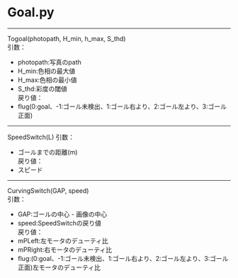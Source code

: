 # Goal.py
---
Togoal(photopath, H_min, h_max, S_thd)  
引数： 
   - photopath:写真のpath  
   - H_min:色相の最大値  
   - H_max:色相の最小値  
   - S_thd:彩度の閾値  
戻り値：
   - flug(0:goal、-1:ゴール未検出、1:ゴール右より、2:ゴール左より、3:ゴール正面)
---
SpeedSwitch(L)
引数：
   - ゴールまでの距離(m)  
戻り値：
   - スピード  
---
CurvingSwitch(GAP, speed)  
引数：
   - GAP:ゴールの中心 - 画像の中心  
   - speed:SpeedSwitchの戻り値  
戻り値：  
   - mPLeft:左モータのデューティ比  
   - mPRight:右モータのデューティ比  
   - flug:(0:goal、-1:ゴール未検出、1:ゴール右より、2:ゴール左より、3:ゴール正面)左モータのデューティ比  
